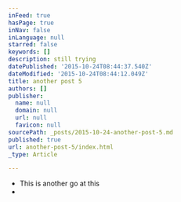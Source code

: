```yaml
---
inFeed: true
hasPage: true
inNav: false
inLanguage: null
starred: false
keywords: []
description: still trying
datePublished: '2015-10-24T08:44:37.540Z'
dateModified: '2015-10-24T08:44:12.049Z'
title: another post 5
authors: []
publisher:
  name: null
  domain: null
  url: null
  favicon: null
sourcePath: _posts/2015-10-24-another-post-5.md
published: true
url: another-post-5/index.html
_type: Article

---
```

* This is another go at this
*